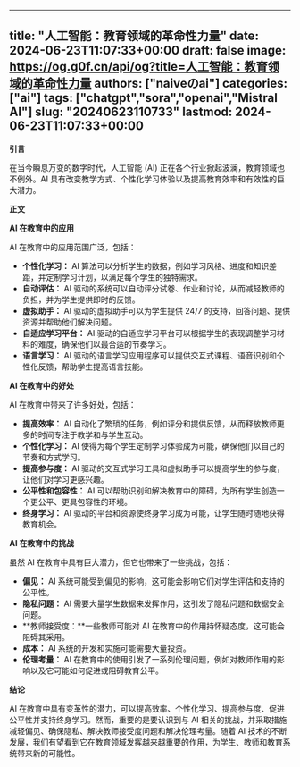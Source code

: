 
---
title: "人工智能：教育领域的革命性力量"
date: 2024-06-23T11:07:33+00:00
draft: false
image: https://og.g0f.cn/api/og?title=人工智能：教育领域的革命性力量
authors: ["naiveのai"]
categories: ["ai"]
tags: ["chatgpt","sora","openai","Mistral AI"]
slug: "20240623110733"
lastmod: 2024-06-23T11:07:33+00:00
---
**引言**

在当今瞬息万变的数字时代，人工智能 (AI) 正在各个行业掀起波澜，教育领域也不例外。AI 具有改变教学方式、个性化学习体验以及提高教育效率和有效性的巨大潜力。

**正文**

**AI 在教育中的应用**

AI 在教育中的应用范围广泛，包括：

* **个性化学习：** AI 算法可以分析学生的数据，例如学习风格、进度和知识差距，并定制学习计划，以满足每个学生的独特需求。
* **自动评估：** AI 驱动的系统可以自动评分试卷、作业和讨论，从而减轻教师的负担，并为学生提供即时的反馈。
* **虚拟助手：** AI 驱动的虚拟助手可以为学生提供 24/7 的支持，回答问题、提供资源并帮助他们解决问题。
* **自适应学习平台：** AI 驱动的自适应学习平台可以根据学生的表现调整学习材料的难度，确保他们以最合适的节奏学习。
* **语言学习：** AI 驱动的语言学习应用程序可以提供交互式课程、语音识别和个性化反馈，帮助学生提高语言技能。

**AI 在教育中的好处**

AI 在教育中带来了许多好处，包括：

* **提高效率：** AI 自动化了繁琐的任务，例如评分和提供反馈，从而释放教师更多的时间专注于教学和与学生互动。
* **个性化学习：** AI 使得为每个学生定制学习体验成为可能，确保他们以自己的节奏和方式学习。
* **提高参与度：** AI 驱动的交互式学习工具和虚拟助手可以提高学生的参与度，让他们对学习更感兴趣。
* **公平性和包容性：** AI 可以帮助识别和解决教育中的障碍，为所有学生创造一个更公平、更具包容性的环境。
* **终身学习：** AI 驱动的平台和资源使终身学习成为可能，让学生随时随地获得教育机会。

**AI 在教育中的挑战**

虽然 AI 在教育中具有巨大潜力，但它也带来了一些挑战，包括：

* **偏见：** AI 系统可能受到偏见的影响，这可能会影响它们对学生评估和支持的公平性。
* **隐私问题：** AI 需要大量学生数据来发挥作用，这引发了隐私问题和数据安全问题。
* **教师接受度：**一些教师可能对 AI 在教育中的作用持怀疑态度，这可能会阻碍其采用。
* **成本：** AI 系统的开发和实施可能需要大量投资。
* **伦理考量：** AI 在教育中的使用引发了一系列伦理问题，例如对教师作用的影响以及它可能如何促进或阻碍教育公平。

**结论**

AI 在教育中具有变革性的潜力，可以提高效率、个性化学习、提高参与度、促进公平性并支持终身学习。然而，重要的是要认识到与 AI 相关的挑战，并采取措施减轻偏见、确保隐私、解决教师接受度问题和解决伦理考量。随着 AI 技术的不断发展，我们有望看到它在教育领域发挥越来越重要的作用，为学生、教师和教育系统带来新的可能性。
